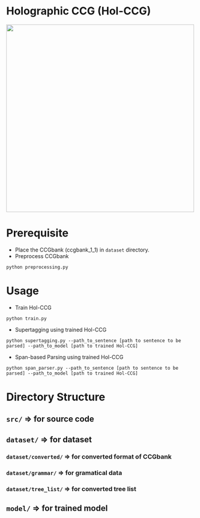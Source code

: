 # Holographic CCG (Hol-CCG)
<img src="https://github.com/Ryosuke-Yamaki/Hol-CCG/assets/71750653/8f3538ed-b228-4351-aa5a-8e09abc98bd7" width="500px">

# Prerequisite
- Place the CCGbank (ccgbank_1_1) in `dataset` directory.
- Preprocess CCGbank
```
python preprocessing.py
```

# Usage

- Train Hol-CCG
```
python train.py
```

- Supertagging using trained Hol-CCG
```
python supertagging.py --path_to_sentence [path to sentence to be parsed] --path_to_model [path to trained Hol-CCG]
```

- Span-based Parsing using trained Hol-CCG
```
python span_parser.py --path_to_sentence [path to sentence to be parsed] --path_to_model [path to trained Hol-CCG]
```

# Directory Structure
## `src/` => for source code

## `dataset/` => for dataset
### `dataset/converted/` => for converted format of CCGbank
### `dataset/grammar/` => for gramatical data 
### `dataset/tree_list/` => for converted tree list

## `model/` => for trained model
